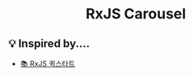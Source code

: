 <h1 align="center">
  RxJS Carousel
</h1>

## 💡 Inspired by....
- [📚 RxJS 퀵스타트](http://www.yes24.com/Product/Goods/62601794)
